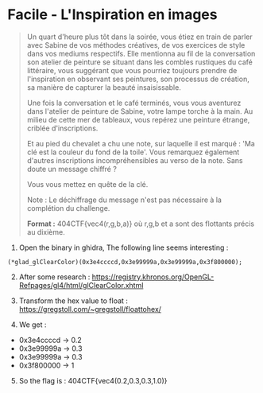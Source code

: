 # Facile - L'Inspiration en images
>
> Un quart d'heure plus tôt dans la soirée, vous étiez en train de parler avec Sabine de vos méthodes créatives, de vos exercices de style dans vos mediums respectifs. Elle mentionna au fil de la conversation son atelier de peinture se situant dans les combles rustiques du café littéraire, vous suggérant que vous pourriez toujours prendre de l'inspiration en observant ses peintures, son processus de création, sa manière de capturer la beauté insaisissable.
>
> Une fois la conversation et le café terminés, vous vous aventurez dans l'atelier de peinture de Sabine, votre lampe torche à la main. Au milieu de cette mer de tableaux, vous repérez une peinture étrange, criblée d'inscriptions.
>
> Et au pied du chevalet a chu une note, sur laquelle il est marqué : 'Ma clé est la couleur du fond de la toile'. Vous remarquez également d'autres inscriptions incompréhensibles au verso de la note. Sans doute un message chiffré ?
>
> Vous vous mettez en quête de la clé.
>
> Note : Le déchiffrage du message n'est pas nécessaire à la complétion du challenge.
>
> **Format :** 404CTF{vec4(r,g,b,a)} où r,g,b et a sont des flottants précis au dixième.

1. Open the binary in ghidra, The following line seems interesting :

```
(*glad_glClearColor)(0x3e4ccccd,0x3e99999a,0x3e99999a,0x3f800000);
```

2. After some research : https://registry.khronos.org/OpenGL-Refpages/gl4/html/glClearColor.xhtml

3. Transform the hex value to float : https://gregstoll.com/~gregstoll/floattohex/

4. We get :
- 0x3e4ccccd -> 0.2
- 0x3e99999a -> 0.3
- 0x3e99999a -> 0.3
- 0x3f800000 -> 1

5. So the flag is : 404CTF{vec4(0.2,0.3,0.3,1.0)}
